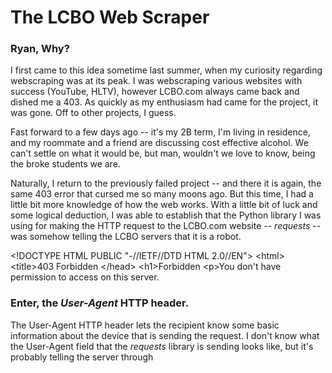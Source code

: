 # The LCBO Web Scraper

### Ryan, Why?

I first came to this idea sometime last summer, when my curiosity regarding webscraping was at its peak. I was webscraping various websites with success (YouTube, HLTV), however LCBO.com always came back and dished me a 403. As quickly as my enthusiasm had came for the project, it was gone. Off to other projects, I guess.

Fast forward to a few days ago -- it's my 2B term, I'm living in residence, and my roommate and a friend are discussing cost effective alcohol. We can't settle on what it would be, but man, wouldn't we love to know, being the broke students we are.

Naturally, I return to the previously failed project -- and there it is again, the same 403 error that cursed me so many moons ago. But this time, I had a little bit more knowledge of how the web works. With a little bit of luck and some logical deduction, I was able to establish that the Python library I was using for making the HTTP request to the LCBO.com website -- *requests* -- was somehow telling the LCBO servers that it is a robot.

\<!DOCTYPE HTML PUBLIC "-//IETF//DTD HTML 2.0//EN">
\<html><head>
\<title>403 Forbidden</title>
\</head><body>
\<h1>Forbidden</h1>
\<p>You don't have permission to access <web link> on this server.</p>

### Enter, the ***User-Agent*** HTTP header.

The User-Agent HTTP header lets the recipient know some basic information about the device that is sending the request. I don't know what the User-Agent field that the *requests* library is sending looks like, but it's probably telling the server through 
